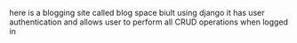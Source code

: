 here is a blogging site called blog space biult using django
it has user authentication and allows user to perform all CRUD operations when logged in
